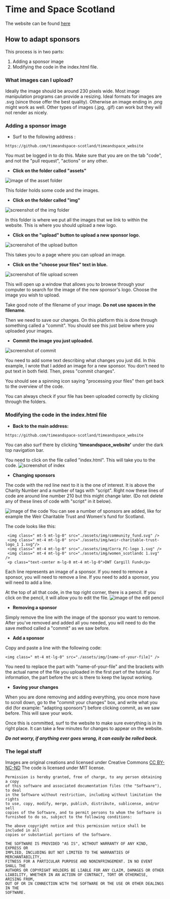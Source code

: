 # Time and Space Scotland

The website can be found [here](https://timeandspace-scotland.github.io/timeandspace_website/)

## How to adapt sponsors

This process is in two parts: 

1. Adding a sponsor image
2. Modifying the code in the index.html file.

### What images can I upload?

Ideally the image should be around 230 pixels wide. Most image manipulation programs can provide a resizing. 
Ideal formats for images are .svg (since those offer the best quality). Otherwise an image ending in .png might work as well. Other types of images (.jpg, .gif) can work but they will not render as nicely.

### Adding a sponsor image

- Surf to the following address : 

```
https://github.com/timeandspace-scotland/timeandspace_website
```

You must be logged in to do this. Make sure that you are on the tab "code", and not the "pull request", "actions" or any other.



- **Click on the folder called "assets"**

![image of the asset folder](https://raw.githubusercontent.com/timeandspace-scotland/timeandspace_website/master/assets/img/screenshots/assets.jpg)

This folder holds some code and the images. 



- **Click on the folder called "img"**

![screenshot of the img folder](https://raw.githubusercontent.com/timeandspace-scotland/timeandspace_website/master/assets/img/screenshots/img_folder.jpg)

In this folder is where we put all the images that we link to within the website. This is where you should upload a new logo.



- **Click on the "upload" button to upload a new sponsor logo.**

![screenshot of the upload button](https://raw.githubusercontent.com/timeandspace-scotland/timeandspace_website/master/assets/img/screenshots/upload.jpg)

This takes you to a page where you can upload an image.



- **Click on the "choose your files" text in blue.** 

![screenshot of file upload screen](https://raw.githubusercontent.com/timeandspace-scotland/timeandspace_website/master/assets/img/screenshots/choose_files.jpg)

This will open up a window that allows you to browse through your computer to search for the image of the new sponsor's logo. Choose the image you wish to upload. 

Take good note of the filename of your image. **Do not use spaces in the filename**.

Then we need to save our changes. On this platform this is done through something called a "commit". You should see this just below where you uploaded your images.



- **Commit the image you just uploaded.**

![screenshot of commit](https://raw.githubusercontent.com/timeandspace-scotland/timeandspace_website/master/assets/img/screenshots/commit_img.jpg)

You need to add some text describing what changes you just did. In this example, I wrote that I added an image for a new sponsor. You don't need to put text in both field. 
Then, press "commit changes". 

You should see a spinning icon saying "processing your files" then get back to the overview of the code. 

You can always check if your file has been uploaded correctly by clicking through the folders.



### Modifying the code in the index.html file

 
- **Back to the main address:** 
```
https://github.com/timeandspace-scotland/timeandspace_website
```
You can also surf there by clicking __'timeandspace_website'__ under the dark top navigation bar.

You need to click on the file called "index.html". This will take you to the code.
![screenshot of index](https://raw.githubusercontent.com/timeandspace-scotland/timeandspace_website/master/assets/img/screenshots/index_screenshot.png)

- **Changing sponsors**

The code with the red line next to it is the one of interest. It is above the Charity Number and a number of tags with "script". Right now these lines of code are around line number 210 but this might change later.
(Do not delete any of these lines of code with "script" in it below).

![image of the code](https://raw.githubusercontent.com/timeandspace-scotland/timeandspace_website/master/assets/img/screenshots/code_screenshot.png)
You can see a number of sponsors are added, like for example the Weir Charitable Trust and Women's fund for Scotland.

The code looks like this: 
```
 <img class=" mt-5 mt-lg-0" src="./assets/img/community_fund.svg" />
 <img class=" mt-4 mt-lg-0" src="./assets/img/weir-charitable-trust-logo_1 1.svg"/>
 <img class=" mt-4 mt-lg-0" src="./assets/img/Corra_FC-logo 1.svg" />
 <img class=" mt-4 mt-lg-0" src="./assets/img/women_scotlandc 1.svg" />
 <p class="text-center m-lg-0 mt-4 mt-lg-0">DWT Cargill Fund</p>
```
Each line represents an image of a sponsor. If you need to remove a sponsor, you will need to remove a line. If you need to add a sponsor, you will need to add a line.


At the top of all that code, in the top right corner, there is a pencil. If you click on the pencil, it will allow you to edit the file.
![image of the edit pencil](https://raw.githubusercontent.com/timeandspace-scotland/timeandspace_website/master/assets/img/screenshots/edit_screenshot.png)

- **Removing a sponsor**

Simply remove the line with the image of the sponsor you want to remove. After you've removed and added all you needed, you will need to do the save method called a "commit" as we saw before.

- **Add a sponsor**

Copy and paste a line with the following code:
```
<img class=" mt-4 mt-lg-0" src="./assets/img/[name-of-your-file]" />
```
You need to replace the part with "name-of-your-file" and the brackets with the actual name of the file you uploaded in the first part of the tutorial. 
For information, the part before the src is there to keep the layout working.

- **Saving your changes**

When you are done removing and adding everything, you once more have to scroll down, go to the "commit your changes" box, and write what you did (for example: "adapting sponsors") before clicking commit, as we saw before. This will save your work.

Once this is committed, surf to the website to make sure everything is in its right place. It can take a few minutes for changes to appear on the website.

***Do not worry, if anything ever goes wrong, it can easily be rolled back.***

### The legal stuff
Images are original creations and licensed under Creative Commons [CC BY-NC-ND](https://creativecommons.org/licenses/by-nc-nd/4.0/legalcode)
The code is licensed under MIT license.
```
Permission is hereby granted, free of charge, to any person obtaining a copy
of this software and associated documentation files (the "Software"), to deal
in the Software without restriction, including without limitation the rights
to use, copy, modify, merge, publish, distribute, sublicense, and/or sell
copies of the Software, and to permit persons to whom the Software is
furnished to do so, subject to the following conditions:

The above copyright notice and this permission notice shall be included in all
copies or substantial portions of the Software.

THE SOFTWARE IS PROVIDED "AS IS", WITHOUT WARRANTY OF ANY KIND, EXPRESS OR
IMPLIED, INCLUDING BUT NOT LIMITED TO THE WARRANTIES OF MERCHANTABILITY,
FITNESS FOR A PARTICULAR PURPOSE AND NONINFRINGEMENT. IN NO EVENT SHALL THE
AUTHORS OR COPYRIGHT HOLDERS BE LIABLE FOR ANY CLAIM, DAMAGES OR OTHER
LIABILITY, WHETHER IN AN ACTION OF CONTRACT, TORT OR OTHERWISE, ARISING FROM,
OUT OF OR IN CONNECTION WITH THE SOFTWARE OR THE USE OR OTHER DEALINGS IN THE
SOFTWARE.
```
